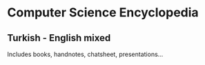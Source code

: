 # Computer Science Encyclopedia
## Turkish - English mixed
Includes books, handnotes, chatsheet, presentations...
